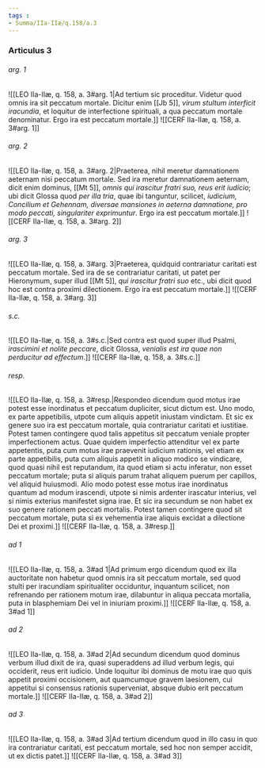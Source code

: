 ```yaml
---
tags : 
- Summa/IIa-IIæ/q.158/a.3
---
```


### Articulus 3

###### arg. 1
![[LEO IIa-IIæ, q. 158, a. 3#arg. 1|Ad tertium sic proceditur. Videtur quod omnis ira sit peccatum mortale. Dicitur enim [[Jb 5]], *virum stultum interficit iracundia*, et loquitur de interfectione spirituali, a qua peccatum mortale denominatur. Ergo ira est peccatum mortale.]]
![[CERF IIa-IIæ, q. 158, a. 3#arg. 1]]

###### arg. 2
![[LEO IIa-IIæ, q. 158, a. 3#arg. 2|Praeterea, nihil meretur damnationem aeternam nisi peccatum mortale. Sed ira meretur damnationem aeternam, dicit enim dominus, [[Mt 5]], *omnis qui irascitur fratri suo, reus erit iudicio*; ubi dicit Glossa quod *per illa tria*, quae ibi tanguntur, scilicet, *iudicium, Concilium et Gehennam, diversae mansiones in aeterna damnatione, pro modo peccati, singulariter exprimuntur*. Ergo ira est peccatum mortale.]]
![[CERF IIa-IIæ, q. 158, a. 3#arg. 2]]

###### arg. 3
![[LEO IIa-IIæ, q. 158, a. 3#arg. 3|Praeterea, quidquid contrariatur caritati est peccatum mortale. Sed ira de se contrariatur caritati, ut patet per Hieronymum, super illud [[Mt 5]], *qui irascitur fratri suo* etc., ubi dicit quod hoc est contra proximi dilectionem. Ergo ira est peccatum mortale.]]
![[CERF IIa-IIæ, q. 158, a. 3#arg. 3]]

###### s.c.
![[LEO IIa-IIæ, q. 158, a. 3#s.c.|Sed contra est quod super illud Psalmi, *irascimini et nolite peccare*, dicit Glossa, *venialis est ira quae non perducitur ad effectum*.]]
![[CERF IIa-IIæ, q. 158, a. 3#s.c.]]

###### resp.
![[LEO IIa-IIæ, q. 158, a. 3#resp.|Respondeo dicendum quod motus irae potest esse inordinatus et peccatum dupliciter, sicut dictum est. Uno modo, ex parte appetibilis, utpote cum aliquis appetit iniustam vindictam. Et sic ex genere suo ira est peccatum mortale, quia contrariatur caritati et iustitiae. Potest tamen contingere quod talis appetitus sit peccatum veniale propter imperfectionem actus. Quae quidem imperfectio attenditur vel ex parte appetentis, puta cum motus irae praevenit iudicium rationis, vel etiam ex parte appetibilis, puta cum aliquis appetit in aliquo modico se vindicare, quod quasi nihil est reputandum, ita quod etiam si actu inferatur, non esset peccatum mortale; puta si aliquis parum trahat aliquem puerum per capillos, vel aliquid huiusmodi. Alio modo potest esse motus irae inordinatus quantum ad modum irascendi, utpote si nimis ardenter irascatur interius, vel si nimis exterius manifestet signa irae. Et sic ira secundum se non habet ex suo genere rationem peccati mortalis. Potest tamen contingere quod sit peccatum mortale, puta si ex vehementia irae aliquis excidat a dilectione Dei et proximi.]]
![[CERF IIa-IIæ, q. 158, a. 3#resp.]]

###### ad 1
![[LEO IIa-IIæ, q. 158, a. 3#ad 1|Ad primum ergo dicendum quod ex illa auctoritate non habetur quod omnis ira sit peccatum mortale, sed quod stulti per iracundiam spiritualiter occiduntur, inquantum scilicet, non refrenando per rationem motum irae, dilabuntur in aliqua peccata mortalia, puta in blasphemiam Dei vel in iniuriam proximi.]]
![[CERF IIa-IIæ, q. 158, a. 3#ad 1]]

###### ad 2
![[LEO IIa-IIæ, q. 158, a. 3#ad 2|Ad secundum dicendum quod dominus verbum illud dixit de ira, quasi superaddens ad illud verbum legis, qui occiderit, reus erit iudicio. Unde loquitur ibi dominus de motu irae quo quis appetit proximi occisionem, aut quamcumque gravem laesionem, cui appetitui si consensus rationis superveniat, absque dubio erit peccatum mortale.]]
![[CERF IIa-IIæ, q. 158, a. 3#ad 2]]

###### ad 3
![[LEO IIa-IIæ, q. 158, a. 3#ad 3|Ad tertium dicendum quod in illo casu in quo ira contrariatur caritati, est peccatum mortale, sed hoc non semper accidit, ut ex dictis patet.]]
![[CERF IIa-IIæ, q. 158, a. 3#ad 3]]

